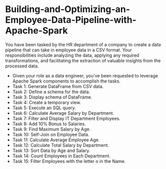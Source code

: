 # Building-and-Optimizing-an-Employee-Data-Pipeline-with-Apache-Spark
You have been tasked by the HR department of a company to create a data pipeline that can take in employee data in a CSV format. Your responsibilities include analyzing the data, applying any required transformations, and facilitating the extraction of valuable insights from the processed data.

- Given your role as a data engineer, you've been requested to leverage Apache Spark components to accomplish the tasks.
- Task 1: Generate DataFrame from CSV data.
- Task 2: Define a schema for the data.
- Task 3: Display schema of DataFrame.
- Task 4: Create a temporary view.
- Task 5: Execute an SQL query.
- Task 6: Calculate Average Salary by Department.
- Task 7: Filter and Display IT Department Employees.
- Task 8: Add 10% Bonus to Salaries.
- Task 9: Find Maximum Salary by Age.
- Task 10: Self-Join on Employee Data.
- Task 11: Calculate Average Employee Age.
- Task 12: Calculate Total Salary by Department.
- Task 13: Sort Data by Age and Salary.
- Task 14: Count Employees in Each Department.
- Task 15: Filter Employees with the letter o in the Name.

